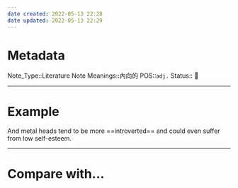 ```yaml
---
date created: 2022-05-13 22:28
date updated: 2022-05-13 22:29
---
```


# Metadata

Note_Type::Literature Note
Meanings::內向的
POS::`adj.`
Status:: 👶

---

# Example

And metal heads tend to be more ==introverted== and could even suffer from low self-esteem.

---

# Compare with...
